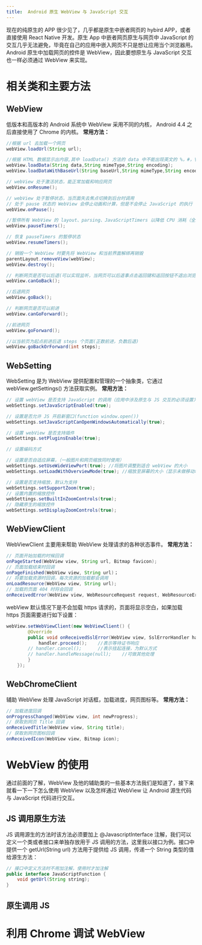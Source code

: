 ```yaml
---
title:  Android 原生 WebView 与 JavaScript 交互
---
```

现在的纯原生的 APP 很少见了，几乎都是原生中嵌者网页的 hybird APP，或者直接使用 React Native 开发。原生 App 中嵌者网页原生与网页中 JavaScript 的交互几乎无法避免，毕竟在自己的应用中嵌入网页不只是想让应用当个浏览器用。
Android 原生中加载网页的控件是 WebView，因此要想原生与 JavaScript 交互也一样必须通过 WebView 来实现。
# 相关类和主要方法
## WebView
低版本和高版本的 Android 系统中 WebView 采用不同的内核， Android 4.4 之后直接使用了 Chrome 的内核。
**常用方法：**
``` java
//根据 url 去加载一个网页
webView.loadUrl(String url);

//根据 HTML 数据显示出内容,其中 loadData() 方法的 data 中不能出现英文的 %，#，\，? 四个字符，否则可能会报错
webView.loadData(String data,String mimeType,String encoding);
webView.loadDataWithBaseUrl(String baseUrl,String mimeType,String encoding,String historyUrl);

// webView 处于激活状态，能正常加载和响应网页
webView.onResume();

// webView 处于暂停状态，当页面失去焦点切换到后台时调用
// 处于 pause 状态的 WebView 会停止动画和计算，但是不会停止 JavaScript 的执行
webView.onPause();

//暂停所有 WebView 的 layout、parsing、JavaScriptTimers 以降低 CPU 消耗（全局有效）
webView.pauseTimers();

// 恢复 pauseTimers 的暂停状态
webView.resumeTimers();

// 销毁一个 WebView 时要先将 WebView 和当前界面解绑再销毁
parentLayout.removeView(webView);
webView.destroy();

// 判断网页是否可以后退(可以实现监听，当网页可以后退事点击返回键和返回按钮不退出浏览界面)
webView.canGoBack();

//后退网页
webView.goBack();

// 判断网页是否可以前进
webView.canGoForward();

//前进网页
webView.goForward();

//以当前页为起点前进后退 steps 个页面(正数前进，负数后退)
webView.goBackOrForward(int steps);
```
## WebSetting
WebSetting 是为 WebView 提供配置和管理的一个抽象类，它通过 webView.getSettings() 方法获取实例。
**常用方法：**
``` java
// 设置 webView 是否支持 JavaScript 的调用（应用中涉及原生与 JS 交互的必须设置为 true）
webSettings.setJavaScriptEnabled(true);

// 设置是否允许 JS 开启新窗口(function window.open())
webSettings.setJavaScriptCanOpenWindowsAutomatically(true);

// 设置 webView 是否支持插件
webSettings.setPluginsEnable(true);

// 设置编码方式

// 设置是否自适应屏幕，（一般图片和网页缩放同时使用）
webSettings.setUseWideViewPort(true); //将图片调整到适合 webView 的大小
webSettings.setLoadWithOverviewMode(true); //缩放至屏幕的大小（显示未做移动端兼容的 PC 网页）

// 设置是否支持缩放，默认为支持
webSettings.setSupportZoom(true);
// 设置内置的缩放控件
webSettings.setBuiltInZoomControls(true);
// 隐藏原生的缩放控件
webSettings.setDisplayZoomControls(true);
```
## WebViewClient
WebViewClient 主要用来帮助 WebView 处理请求的各种状态事件。
**常用方法：**
``` java
// 页面开始加载的时候回调
onPageStarted(WebView view, String url, Bitmap favicon);
// 页面加载结束时回调
onPageFinished(WebView view, String url)；
// 将要加载资源时回调，每次资源的加载都会调用
onLoadResource(WebView view, String url);
// 加载的页面 404 时将会回调
onReceivedError(WebView view, WebResourceRequest request, WebResourceError error);
```
webView 默认情况下是不会加载 https 请求的，页面将显示空白，如果加载 https 页面需要进行如下设置：
``` java 
webView.setWebViewClient(new WebViewClient() {    
        @Override    
        public void onReceivedSslError(WebView view, SslErrorHandler handler, SslError error) {    
            handler.proceed();    //表示等待证书响应
        // handler.cancel();      //表示挂起连接，为默认方式
        // handler.handleMessage(null);    //可做其他处理
        }    
    });
```
## WebChromeClient
辅助 WebView 处理 JavaScript 对话框，加载进度，网页图标等。
**常用方法：**
``` java
// 加载进度回调
onProgressChanged(WebView view, int newProgress);
// 获取到网页 Title 回调
onReceivedTitle(WebView view, String title);
// 获取到网页图标回调
onReceivedIcon(WebView view, Bitmap icon);
```
# WebView 的使用
通过前面的了解，WebView 及他的辅助类的一些基本方法我们是知道了，接下来就看一下一下怎么使用 WebView 以及怎样通过 WebView 让 Android 源生代码与 JavaScript 代码进行交互。
## JS 调用原生方法
JS 调用源生的方法时该方法必须要加上 @JavascriptInterface 注解，我们可以定义一个类或者接口来单独存放用于 JS 调用的方法，这里我以接口为例。接口中提供一个 getUrl(String url) 方法用于提供给 JS 调用，传递一个 String 类型的值给源生方法：
``` java
// 接口中定义方法时不用加注解，使用时才加注解
public interface JavaScriptFunction {
    void getUrl(String string);
}
```

## 原生调用 JS
# 利用 Chrome 调试 WebView